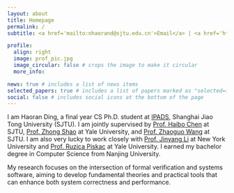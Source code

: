```yaml
---
layout: about
title: Homepage
permalink: /
subtitle: <a href='mailto:nhaorand@sjtu.edu.cn'>Email</a> | <a href='https://scholar.google.com/citations?user=KHqnYgQAAAAJ'>Google Scholar</a> | <a href='https://github.com/nhaorand/'>GitHub</a> | <a href="assets/pdf/haoran_ding_cv.pdf">CV</a>

profile:
  align: right
  image: prof_pic.jpg
  image_circular: false # crops the image to make it circular
  more_info:

news: true # includes a list of news items
selected_papers: true # includes a list of papers marked as "selected={true}"
social: false # includes social icons at the bottom of the page
---
```


I am Haoran Ding, a final year CS Ph.D. student at [IPADS](https://ipads.se.sjtu.edu.cn/), Shanghai Jiao Tong University (SJTU). I am jointly supervised by [Prof. Haibo Chen](https://ipads.se.sjtu.edu.cn/pub/members/haibo_chen) at SJTU, [Prof. Zhong Shao](https://www.cs.yale.edu/homes/shao/) at Yale University, and [Prof. Zhaoguo Wang](https://ipads.se.sjtu.edu.cn/pub/members/zhaoguo_wang) at SJTU. I am also very lucky to work closely with [Prof. Jinyang Li](https://www.news.cs.nyu.edu/~jinyang/) at New York University and [Prof. Ruzica Piskac](https://www.cs.yale.edu/homes/piskac/) at Yale University. I earned my bachelor degree in Computer Science from Nanjing University.

My research focuses on the intersection of formal verification and systems software, aiming to develop fundamental theories and practical tools that can enhance both system correctness and performance.
